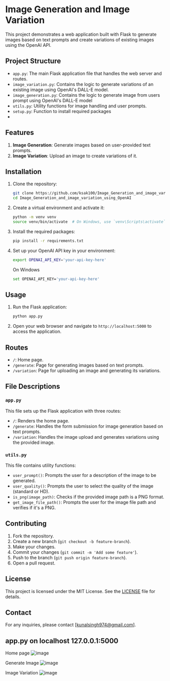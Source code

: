 # Image Generation and Image Variation

This project demonstrates a web application built with Flask to generate images based on text prompts and create variations of existing images using the OpenAI API.

## Project Structure

- `app.py`: The main Flask application file that handles the web server and routes.
- `image_variation.py`: Contains the logic to generate variations of an existing image using OpenAI's DALL-E model.
- `image_generation.py`: Contains the logic to generate image from users prompt using OpenAI's DALL-E model
- `utils.py`: Utility functions for image handling and user prompts.
- `setup.py`: Function to install required packages
- 

## Features

1. **Image Generation**: Generate images based on user-provided text prompts.
2. **Image Variation**: Upload an image to create variations of it.

## Installation

1. Clone the repository:
   ```sh
   git clone https://github.com/ksak100/Image_Generation_and_image_variation_using_OpenAI.git
   cd Image_Generation_and_image_variation_using_OpenAI
   ```

2. Create a virtual environment and activate it:
   ```sh
   python -m venv venv
   source venv/bin/activate  # On Windows, use `venv\Scripts\activate`
   ```

3. Install the required packages:
   ```sh
   pip install -r requirements.txt
   ```

4. Set up your OpenAI API key in your environment:
   ```sh
   export OPENAI_API_KEY='your-api-key-here'
   ```
   On Windows
    ```sh
   set OPENAI_API_KEY='your-api-key-here'
   ```

## Usage

1. Run the Flask application:
   ```sh
   python app.py
   ```

2. Open your web browser and navigate to `http://localhost:5000` to access the application.

## Routes

- `/`: Home page.
- `/generate`: Page for generating images based on text prompts.
- `/variation`: Page for uploading an image and generating its variations.

## File Descriptions

### `app.py`

This file sets up the Flask application with three routes:
- `/`: Renders the home page.
- `/generate`: Handles the form submission for image generation based on text prompts.
- `/variation`: Handles the image upload and generates variations using the provided image.

### `utils.py`

This file contains utility functions:
- `user_prompt()`: Prompts the user for a description of the image to be generated.
- `user_quality()`: Prompts the user to select the quality of the image (standard or HD).
- `is_png(image_path)`: Checks if the provided image path is a PNG format.
- `get_image_file_path()`: Prompts the user for the image file path and verifies if it's a PNG.

## Contributing

1. Fork the repository.
2. Create a new branch (`git checkout -b feature-branch`).
3. Make your changes.
4. Commit your changes (`git commit -m 'Add some feature'`).
5. Push to the branch (`git push origin feature-branch`).
6. Open a pull request.

## License

This project is licensed under the MIT License. See the [LICENSE](LICENSE) file for details.

## Contact

For any inquiries, please contact [kunalsingh974@gmail.com].

## app.py on localhost 127.0.0.1:5000 

Home page
![image](https://github.com/user-attachments/assets/0f4c51fd-1bb1-44da-a210-aea1d500a33d)

Generate Image
![image](https://github.com/user-attachments/assets/3add2bd3-3536-44ae-9e10-297ef755741c)

Image Variation
![image](https://github.com/user-attachments/assets/49380b9f-953f-4f38-ba48-dd2a189b2151)






